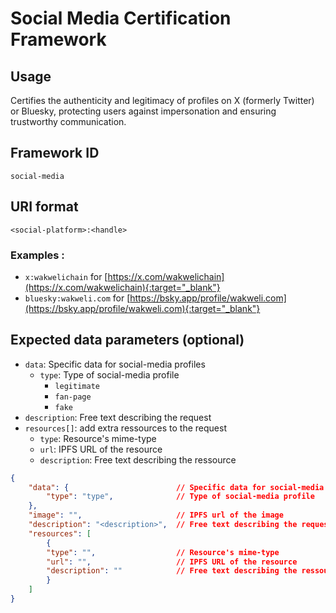 # Social Media Certification Framework

## Usage

Certifies the authenticity and legitimacy of profiles on X (formerly Twitter) or Bluesky, protecting users against impersonation and ensuring trustworthy communication.

## Framework ID

```
social-media
```

## URI format

```
<social-platform>:<handle>
```

### Examples :

* `x:wakwelichain` for [https://x.com/wakwelichain](https://x.com/wakwelichain){:target="_blank"}
* `bluesky:wakweli.com` for [https://bsky.app/profile/wakweli.com](https://bsky.app/profile/wakweli.com){:target="_blank"}

## Expected data parameters (optional)

* `data`: Specific data for social-media profiles
    * `type`: Type of social-media profile
        * `legitimate`
        * `fan-page`
        * `fake`
* `description`: Free text describing the request 
* `resources[]`: add extra ressources to the request
    * `type`: Resource's mime-type
    * `url`: IPFS URL of the resource
    * `description`: Free text describing the ressource 

``` json
{
    "data": {                        // Specific data for social-media profiles
        "type": "type",              // Type of social-media profile
    },
    "image": "",                     // IPFS url of the image
    "description": "<description>",  // Free text describing the request 
    "resources": [
        {
        "type": "",                  // Resource's mime-type
        "url": "",                   // IPFS URL of the resource
        "description": ""            // Free text describing the ressource 
        }
    ]
}
```
